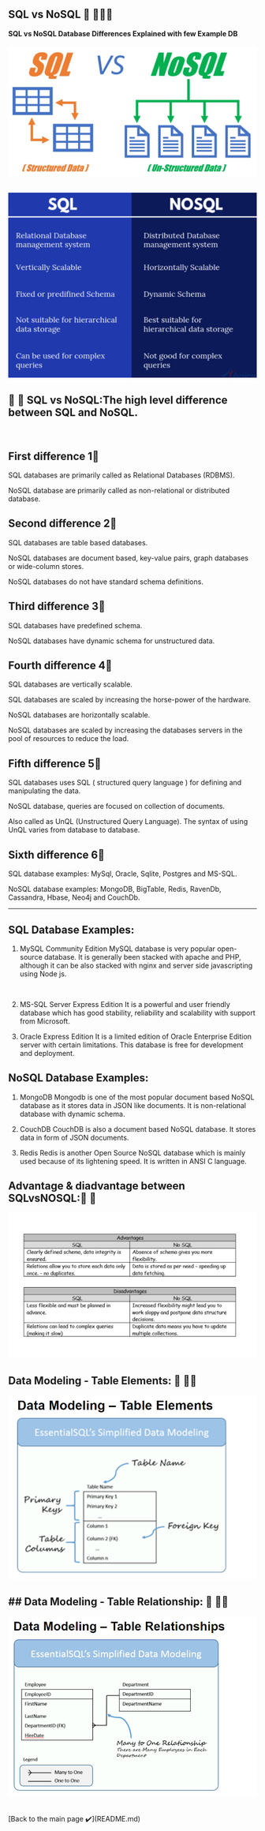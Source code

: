 ## SQL vs NoSQL 👋 👩🏻‍💻 <br>
**SQL vs NoSQL Database Differences Explained with few Example DB**<br> <br>
![image](./assest/sqlvsnosql.png)
<br><br>

![image2](./assest/sqlvsnosql1.png)

## 👀 📝  SQL vs NoSQL:The high level difference between SQL and NoSQL.
<br>


## First difference 1⃣
SQL databases are primarily called as Relational Databases (RDBMS).

NoSQL database are primarily called as non-relational or distributed database.

## Second difference 2⃣
SQL databases are table based databases.

NoSQL databases are document based, key-value pairs, graph databases or wide-column stores.

NoSQL databases do not have standard schema definitions.

## Third difference 3⃣
SQL databases have predefined schema.

NoSQL databases have dynamic schema for unstructured data.

## Fourth difference 4⃣
SQL databases are vertically scalable.

SQL databases are scaled by increasing the horse-power of the hardware.

NoSQL databases are horizontally scalable.

NoSQL databases are scaled by increasing the databases servers in the pool of resources to reduce the load.

## Fifth difference 5⃣
SQL databases uses SQL ( structured query language ) for defining and manipulating the data.

NoSQL database, queries are focused on collection of documents.

Also called as UnQL (Unstructured Query Language). The syntax of using UnQL varies from database to database.

## Sixth difference 6⃣
SQL database examples: MySql, Oracle, Sqlite, Postgres and MS-SQL.

NoSQL database examples: MongoDB, BigTable, Redis, RavenDb, Cassandra, Hbase, Neo4j and CouchDb.

---------------------------------------------
## SQL Database Examples:
1. MySQL Community Edition
MySQL database is very popular open-source database. It is generally been stacked with apache and PHP, although it can be also stacked with nginx and server side javascripting using Node js.

<br>

2. MS-SQL Server Express Edition
It is a powerful and user friendly database which has good stability, reliability and scalability with support from Microsoft.

3. Oracle Express Edition
It is a limited edition of Oracle Enterprise Edition server with certain limitations. This database is free for development and deployment.

## NoSQL Database Examples: 
1. MongoDB
Mongodb is one of the most popular document based NoSQL database as it stores data in JSON like documents. It is non-relational database with dynamic schema.

2. CouchDB
CouchDB is also a document based NoSQL database. It stores data in form of JSON documents.

3. Redis
Redis is another Open Source NoSQL database which is mainly used because of its lightening speed. It is written in ANSI C language. 


## Advantage & diadvantage between SQLvsNOSQL:👀 📝
![image3](./assest/advandis.png)

## Data Modeling - Table Elements: 👀 📝🔎
![](./assest/data1.png)

## ## Data Modeling - Table Relationship: 👀 📝🔎
![](./assest/data2.png)


<br>
[Back to the main page  ✔️](README.md)